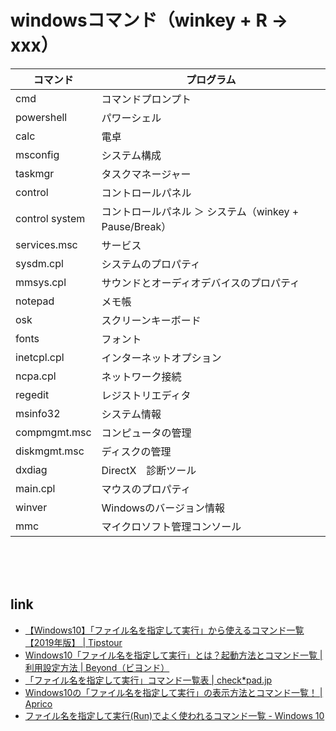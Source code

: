 
# windowsコマンド（winkey + R → xxx）

<table>
<thead>
<tr><th>コマンド</th><th>プログラム</th></tr>
</thead>
<tbody>

<tr><td>cmd</td><td>コマンドプロンプト</td></tr>
<tr><td>powershell</td><td>パワーシェル</td></tr>
<tr><td>calc</td><td>電卓</td></tr>
<tr><td>msconfig</td><td>システム構成</td></tr>
<tr><td>taskmgr</td><td>タスクマネージャー</td></tr>
<tr><td>control</td><td>コントロールパネル</td></tr>
<tr><td>control system</td><td>コントロールパネル ＞ システム（winkey + Pause/Break）</td></tr>
<tr><td>services.msc</td><td>サービス</td></tr>
<tr><td>sysdm.cpl</td><td>システムのプロパティ</td></tr>
<tr><td>mmsys.cpl</td><td>サウンドとオーディオデバイスのプロパティ</td></tr>


<tr><td>notepad</td><td>メモ帳</td></tr>
<tr><td>osk</td><td>スクリーンキーボード</td></tr>
<tr><td>fonts</td><td>フォント</td></tr>
<tr><td>inetcpl.cpl</td><td>インターネットオプション</td></tr>
<tr><td>ncpa.cpl</td><td>ネットワーク接続</td></tr>
<tr><td>regedit</td><td>レジストリエディタ</td></tr>
<tr><td>msinfo32</td><td>システム情報</td></tr>
<tr><td>compmgmt.msc</td><td>コンピュータの管理</td></tr>
<tr><td>diskmgmt.msc</td><td>ディスクの管理</td></tr>
<tr><td>dxdiag</td><td>DirectX　診断ツール</td></tr>
<tr><td>main.cpl</td><td>マウスのプロパティ</td></tr>
<tr><td>winver</td><td>Windowsのバージョン情報</td></tr>
<tr><td>mmc</td><td>マイクロソフト管理コンソール</td></tr>

</tbody>
</table>

<br><br><br>


## link
* [【Windows10】「ファイル名を指定して実行」から使えるコマンド一覧【2019年版】 | Tipstour](https://tipstour.net/windows10-run-command-list)
* [Windows10「ファイル名を指定して実行」とは？起動方法とコマンド一覧 | 利用設定方法 | Beyond（ビヨンド）](https://boxil.jp/beyond/a6789/)
* [「ファイル名を指定して実行」コマンド一覧表 | check*pad.jp](http://www.checkpad.jp/list/show/981136)
* [Windows10の「ファイル名を指定して実行」の表示方法とコマンド一覧！ | Aprico](https://aprico-media.com/posts/2283)
* [ファイル名を指定して実行(Run)でよく使われるコマンド一覧 - Windows 10](https://www.billionwallet.com/goods/windows10/win10_command-prompt-command.html)
